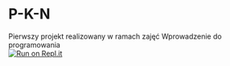 # P-K-N
Pierwszy projekt realizowany w ramach zajęć Wprowadzenie do programowania  
[![Run on Repl.it](https://repl.it/badge/github/aleksandra-merchut/P-K-N)](https://repl.it/github/aleksandra-merchut/P-K-N)
